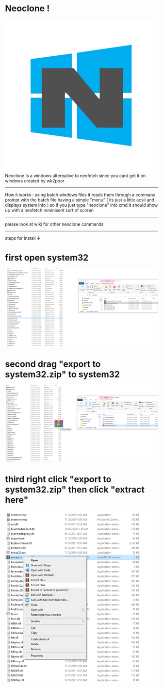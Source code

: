 # Neoclone !
![ez](Untitled.png)
Neoclone Is a windows alternative to neofetch since you cant get it on windows
created by wk2poor 
__________________

How it works :
using batch windows files it  reads them through a command prompt with the batch file having a simple "menu" ( its just a little acsii and displays system info )
so if you just type "neoclone" into cmd it should show up with a neofetch reminisent sort of screen

____________________

please look at wiki for other neoclone commands

_____________________

steps for install ↓
                  

# first open system32 
![ez](1st.png)
# second drag "export to system32.zip" to system32
![ez](2nd.png)
# third right click "export to system32.zip" then click "extract here"
![ez](3rd.png)
